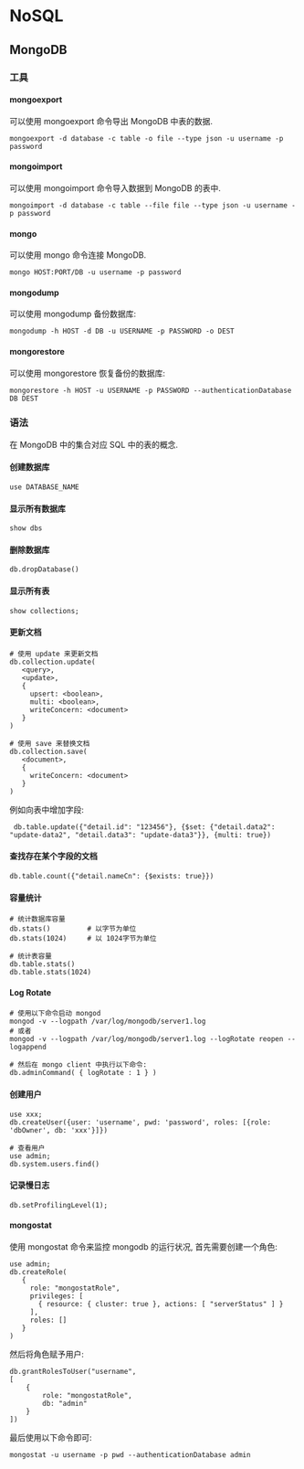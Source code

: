 # NoSQL #

## MongoDB ##

### 工具 ###

#### mongoexport ####

可以使用 mongoexport 命令导出 MongoDB 中表的数据.

```
mongoexport -d database -c table -o file --type json -u username -p password
```

#### mongoimport ####

可以使用 mongoimport 命令导入数据到 MongoDB 的表中.

```
mongoimport -d database -c table --file file --type json -u username -p password
```

#### mongo ####

可以使用 mongo 命令连接 MongoDB.

```
mongo HOST:PORT/DB -u username -p password
```

#### mongodump ####

可以使用 mongodump 备份数据库:

```
mongodump -h HOST -d DB -u USERNAME -p PASSWORD -o DEST
```

#### mongorestore ####

可以使用 mongorestore 恢复备份的数据库:

```
mongorestore -h HOST -u USERNAME -p PASSWORD --authenticationDatabase DB DEST
```

### 语法 ###

在 MongoDB 中的集合对应 SQL 中的表的概念.

#### 创建数据库 ####

```
use DATABASE_NAME
```

#### 显示所有数据库 ####

```
show dbs
```

#### 删除数据库 ####

```
db.dropDatabase()
```

#### 显示所有表 ####

```
show collections;
```

#### 更新文档 ####

```
# 使用 update 来更新文档
db.collection.update(
   <query>,
   <update>,
   {
     upsert: <boolean>,
     multi: <boolean>,
     writeConcern: <document>
   }
)

# 使用 save 来替换文档
db.collection.save(
   <document>,
   {
     writeConcern: <document>
   }
)
```

例如向表中增加字段:

```
 db.table.update({"detail.id": "123456"}, {$set: {"detail.data2": "update-data2", "detail.data3": "update-data3"}}, {multi: true})
```

#### 查找存在某个字段的文档 ####

```
db.table.count({"detail.nameCn": {$exists: true}})
```

#### 容量统计 ####

```
# 统计数据库容量
db.stats()         # 以字节为单位
db.stats(1024)     # 以 1024字节为单位

# 统计表容量
db.table.stats()
db.table.stats(1024)
```

#### Log Rotate ####

```
# 使用以下命令启动 mongod
mongod -v --logpath /var/log/mongodb/server1.log
# 或者
mongod -v --logpath /var/log/mongodb/server1.log --logRotate reopen --logappend

# 然后在 mongo client 中执行以下命令:
db.adminCommand( { logRotate : 1 } )
```

#### 创建用户 ####

```
use xxx;
db.createUser({user: 'username', pwd: 'password', roles: [{role: 'dbOwner', db: 'xxx'}]})

# 查看用户
use admin;
db.system.users.find()
```

#### 记录慢日志 ####

```
db.setProfilingLevel(1);
```

#### mongostat ####

使用 mongostat 命令来监控 mongodb 的运行状况, 首先需要创建一个角色:

```
use admin;
db.createRole(
   {
     role: "mongostatRole",
     privileges: [
       { resource: { cluster: true }, actions: [ "serverStatus" ] }
     ],
     roles: []
   }
)
```

然后将角色赋予用户:

```
db.grantRolesToUser("username",
[
    {
        role: "mongostatRole",
        db: "admin"
    }
])
```

最后使用以下命令即可:

```
mongostat -u username -p pwd --authenticationDatabase admin
```

